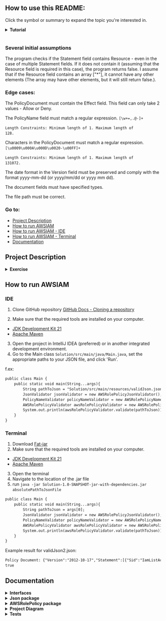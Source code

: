 ## How to use this README:
Click the symbol or summary to expand the topic you're interested in.
<details><summary><b>Tutorial</b></summary>
    <b>Have Fun!</b>
<img align = 'left' src = "https://media.tenor.com/0OhWk4p9qO4AAAAj/beso-joda.gif" width = "50">
</details><br/>

###  Several initial assumptions
The program checks if the Statement field contains Resource - 
even in the case of multiple Statement fields. 
If it does not contain it (assuming that the Resource field is required in this case), 
the program returns false. I assume that if the Resource field contains an array ["*"],
it cannot have any other elements (The array may have other elements, but it will still return false.).

### Edge cases: 

The PolicyDocument must contain the Effect field. This field can only take 2 values - Allow or Deny.

The PolicyName field must match a regular expression. <code>[\w+=,.@-]+</code>

<code>Length Constraints: Minimum length of 1. Maximum length of 128.</code>

Characters in the PolicyDocument must match a regular expression.  <code>[\u0009\u000A\u000D\u0020-\u00FF]+</code>

<code>Length Constraints: Minimum length of 1. Maximum length of 131072.</code>

The date format in the Version field must be preserved and comply with the format yyyy-mm-dd (or yyyy/mm/dd or yyyy mm dd). 

The document fields must have specified types.

The file path must be correct.
### Go to: 
<ul>
<li><a href="https://github.com/soberyoda/AWSIAM_Internship_2024?tab=readme-ov-file#project-description">Project Description</a></li>
<li><a href="https://github.com/soberyoda/AWSIAM_Internship_2024?tab=readme-ov-file#how-to-run-awsiam">How to run AWSIAM</a></li>
<li><a href="https://github.com/soberyoda/AWSIAM_Internship_2024?tab=readme-ov-file#ide">How to run AWSIAM - IDE</a></li>
<li><a href="https://github.com/soberyoda/AWSIAM_Internship_2024?tab=readme-ov-file#terminal">How to run AWSIAM - Terminal</a></li>
<li><a href="https://github.com/soberyoda/AWSIAM_Internship_2024?tab=readme-ov-file#documentation">Documentation</a></li>
</ul>

## Project Description 
<details><summary><b>Exercise</b></summary>
<div>
    <img width="50" src="https://encrypted-tbn0.gstatic.com/images?q=tbn:ANd9GcRQHI_oAFXfMVqhYKwKj61Yxsf_z98qOtwdo5Cs5S4rAQ&s" alt="Remitly" title="Remitly"/>
</div>
Exercise: 
Write a method verifying the input JSON data. Input data format is defined as AWS::IAM::Role Policy - definition and example (<a href="https://docs.aws.amazon.com/AWSCloudFormation/latest/UserGuide/aws-properties-iam-role-policy.html">AWS IAM Role JSON definition and example</a>). Input JSON might be read from a file. 
Method shall return logical false if an input JSON Resource field contains a single asterisk and true in any other case.

```diff
JSON 
    {
    "PolicyName": "root",
    "PolicyDocument": {
        "Version": "2012-10-17",
        "Statement": [
            {
                "Sid": "IamListAccess",
                "Effect": "Allow",
                "Action": [
                    "iam:ListRoles",
                    "iam:ListUsers"
                ],
                "Resource": "*"
            }
        ]
    }
}
```
## Tech Stack:
<details><summary><b>Stack</b></summary></details>

<div>
	<img width="50" src="https://user-images.githubusercontent.com/25181517/117201156-9a724800-adec-11eb-9a9d-3cd0f67da4bc.png" alt="Java" title="Java"/>
	<img width="50" src="https://user-images.githubusercontent.com/25181517/117207242-07d5a700-adf4-11eb-975e-be04e62b984b.png" alt="Maven" title="Maven"/>
	<img width="50" src="https://user-images.githubusercontent.com/25181517/117533873-484d4480-afef-11eb-9fad-67c8605e3592.png" alt="JUnit" title="JUnit"/>
</div>
<ul>
    <li>Java Oracle OpenJDK version 21</li>
    <li>Maven 3 (Version 3.8.1)</li>
    <li>JUnit 4.13.2, junit.jupiter 5.10.2</li>
    <li>Jackson 2.17.0</li>
</ul>
<details><summary><b>Maven dependencies</b></summary>

#### [From MVN REPOSITORY](https://mvnrepository.com/)
[pom.xml](https://github.com/soberyoda/AWSIAM_Internship_2024/blob/main/Solution/pom.xml)
```diff
    <dependencies>
        <!-- JACKSON -->
        <dependency>
            <groupId>com.fasterxml.jackson.core</groupId>
            <artifactId>jackson-core</artifactId>
            <version>2.17.0</version>
        </dependency>
        <dependency>
            <groupId>com.fasterxml.jackson.core</groupId>
            <artifactId>jackson-databind</artifactId>
            <version>2.17.0</version>
        </dependency>
        
        <!-- JUnit -->
        <dependency>
            <groupId>junit</groupId>
            <artifactId>junit</artifactId>
            <version>4.13.2</version>
            <scope>test</scope>
        </dependency>
        <dependency>
            <groupId>org.junit.jupiter</groupId>
            <artifactId>junit-jupiter-api</artifactId>
            <version>5.10.2</version>
            <scope>test</scope>
        </dependency>
    </dependencies>
```
</details>
</details>

## How to run AWSIAM
### IDE

1. Clone GitHub repository
   [GitHub Docs - Cloning a repository](https://docs.github.com/en/repositories/creating-and-managing-repositories/cloning-a-repository)

2. Make sure that the required tools are installed on your computer.
<ul>
        <li><a href="https://www.oracle.com/java/technologies/downloads/#jdk21">JDK Development Kit 21</a></li>
        <li><a href="https://maven.apache.org/download.cgi">Apache Maven</a></li>
</ul>

3. Open the project in IntelliJ IDEA (preferred) or in another integrated development environment.
4. Go to the Main class <code>Solution/src/main/java/Main.java</code>, set the appropriate paths to your JSON file, and click 'Run'.

f.ex: 
```diff
public class Main {
    public static void main(String...args){
        String pathToJson = "Solution/src/main/resources/validJson.json"; <-- PATH TO YOUR JSON FILE
        JsonValidator jsonValidator = new AWSRolePolicyJsonValidator();
        PolicyNameValidator policyNameValidator = new AWSRolePolicyNameValidator();
        AWSRolePolicyValidator awsRolePolicyValidator = new AWSRolePolicyValidator(jsonValidator, policyNameValidator);
        System.out.println(awsRolePolicyValidator.validate(pathToJson));
    }
}
```
### Terminal
1. Download [Fat-jar](https://github.com/soberyoda/AWSIAM_Internship_2024/blob/main/Solution/Solution-1.0-SNAPSHOT-jar-with-dependencies.jar)
2. Make sure that the required tools are installed on your computer.
<ul>
        <li><a href="https://www.oracle.com/java/technologies/downloads/#jdk21">JDK Development Kit 21</a></li>
        <li><a href="https://maven.apache.org/download.cgi">Apache Maven</a></li>
</ul>

3. Open the terminal
4. Navigate to the location of the .jar file
5. run <code>java -jar Solution-1.0-SNAPSHOT-jar-with-dependencies.jar absolutePathToJsonFile</code>

```diff
public class Main {
    public static void main(String...args){
        String pathToJson = args[0];
        JsonValidator jsonValidator = new AWSRolePolicyJsonValidator();
        PolicyNameValidator policyNameValidator = new AWSRolePolicyNameValidator();
        AWSRolePolicyValidator awsRolePolicyValidator = new AWSRolePolicyValidator(jsonValidator, policyNameValidator);
        System.out.println(awsRolePolicyValidator.validate(pathToJson));
    }
}
```
Example result for validJson2.json:
```diff 
Policy Document: {"Version":"2012-10-17","Statement":[{"Sid":"IamListAccess","Effect":"Allow","Action":["iam:ListRoles","iam:ListUsers"],"Resource":"**"}]}
true
```

## Documentation
<details>
<summary><b>Interfaces</b></summary>
<img width=auto src="assets/Interfaces.png" alt="Interfaces" title="Interfaces"/>
</details>
<details>
<summary><b>Json package</b></summary>
<img width=auto src="./assets/JsonPkg.png" alt="Json package" title="Json package"/>
</details>
<details>
<summary><b>AWSRolePolicy package</b></summary>
<img width=auto src="./assets/AWSRolePolicy.png" alt="AWSRolePolicy" title="AWSRolePolicy"/>
</details>
<details>
<summary><b>Project Diagram</b></summary>
<img width=auto src="./assets/project.png" alt="Project Diagram" title="Project Diagram"/>
</details>
<details>
<summary><b>Tests</b></summary>

### Caution! In some tests, it is necessary to change paths (absolute paths to JSON files). These tests are appropriately marked.
```diff
Solution/src/test/java/AWSRolePolicy/AWSRolePolicyValidatorTest.java

Solution/src/test/java/Json/JsonParserTest.java

Solution/src/test/java/Json/JsonPathValidatorTest.java
```
<img width=auto src="./assets/tests.png" alt="tests" title="tests"/>
<details>
<summary><b><code>mvn test</code> results</b></summary>
<img width=auto src="./assets/testresults.png" alt="tests results" title="tests results"/>
</details>
</details>
